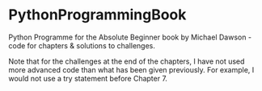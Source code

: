 # PythonProgrammingBook
Python Programme for the Absolute Beginner book by Michael Dawson - code for chapters &amp; solutions to challenges.

Note that for the challenges at the end of the chapters, I have not used more advanced code than what has been given previously.
For example, I would not use a try statement before Chapter 7.
